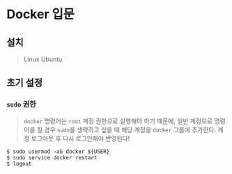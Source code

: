 # Docker 입문



## 설치

> Linux Ubuntu



## 초기 설정

### `sudo` 권한

> `docker` 명령어는 `root` 계정 권한으로 실행해야 하기 때문에, 일반 계정으로 명령어를 칠 경우 `sudo`를 생략하고 싶을 때 해당 계정을 `docker` 그룹에 추가한다. 계정 로그아웃 후 다시 로그인해야 반영된다!

```shell
$ sudo usermod -aG docker ${USER}
$ sudo service docker restart
$ logout
```



